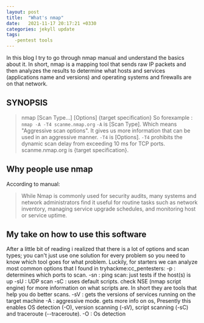 ```yaml
---
layout: post
title:  "What's nmap"
date:   2021-11-17 20:17:21 +0330
categories: jekyll update
tags: 
   -pentest tools
---
```

In this blog I try to go through nmap manual and understand the basics about it. In short, nmap is a mapping tool that sends raw IP packets and then analyzes the results to determine what hosts and services (applications name and versions) and operating systems and firewalls are on that network. 

## SYNOPSIS

>nmap [Scan Type...] [Options] {target specification}
So forexample :
`nmap -A -T4 scanme.nmap.org`
`-A` is [Scan Type]. Which means "Aggressive scan options". It gives us more information that can be used in an aggressive manner. 
`-T4` is [Options]. `-T4` prohibits the dynamic scan delay from exceeding 10 ms for TCP ports.
scanme.nmap.org is {target specification}.

## Why people use nmap

According to manual: 
>While Nmap is commonly used for security audits, many systems and network administrators find it useful for routine tasks such as network inventory, managing service upgrade schedules, and monitoring host or service uptime.

## My take on how to use this software
After a little bit of reading i realized that there is a lot of options and scan types; you can't just use one solution for every problem so you need to know which tool goes for what problem. Luckily, for starters we can analyze most common options that I found in tryhackme:cc_pentesters:
-p : determines which ports to scan.
-sn : ping scan: just tests if the host(s) is up
-sU : UDP scan
-sC : uses default scripts. check NSE (nmap script engine) for more information on what scripts are. In short they are tools that help you do better scans.
-sV : gets the versions of services running on the target machine
-A : aggressive mode. gets more info on os, Presently this enables OS detection (-O), version scanning (-sV), script scanning (-sC) and traceroute (--traceroute).
-O : Os detection

